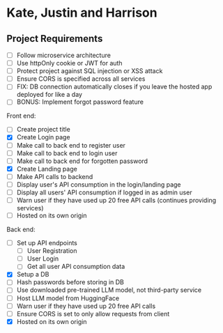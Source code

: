 # Kate, Justin and Harrison

## Project Requirements

- [ ] Follow microservice architecture
- [ ] Use httpOnly cookie or JWT for auth
- [ ] Protect project against SQL injection or XSS attack
- [ ] Ensure CORS is specified across all services
- [ ] FIX: DB connection automatically closes if you leave the hosted app deployed for like a day
- [ ] BONUS: Implement forgot password feature

Front end:
- [ ] Create project title
- [X] Create Login page
- [ ] Make call to back end to register user
- [ ] Make call to back end to login user
- [ ] Make call to back end for forgotten password
- [X] Create Landing page
- [ ] Make API calls to backend
- [ ] Display user's API consumption in the login/landing page
- [ ] Display all users' API consumption if logged in as admin user
- [ ] Warn user if they have used up 20 free API calls (continues providing services)
- [ ] Hosted on its own origin

Back end:
- [ ] Set up API endpoints
  - [ ] User Registration
  - [ ] User Login
  - [ ] Get all user API consumption data
- [X] Setup a DB
- [ ] Hash passwords before storing in DB
- [ ] Use downloaded pre-trained LLM model, not third-party service
- [ ] Host LLM model from HuggingFace
- [ ] Warn user if they have used up 20 free API calls
- [ ] Ensure CORS is set to only allow requests from client
- [X] Hosted on its own origin